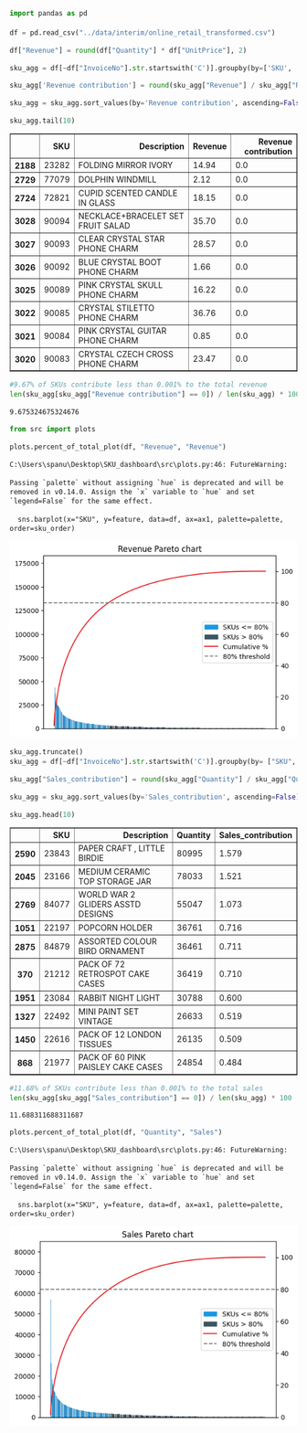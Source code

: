 ```python
import pandas as pd

df = pd.read_csv("../data/interim/online_retail_transformed.csv")
```


```python
df["Revenue"] = round(df["Quantity"] * df["UnitPrice"], 2)
```


```python
sku_agg = df[~df["InvoiceNo"].str.startswith('C')].groupby(by=['SKU', 'Description'])["Revenue"].sum().reset_index()
```


```python
sku_agg['Revenue contribution'] = round(sku_agg["Revenue"] / sku_agg["Revenue"].sum() * 100, 3)
```


```python
sku_agg = sku_agg.sort_values(by='Revenue contribution', ascending=False)
```


```python
sku_agg.tail(10)
```




<div>
<style scoped>
    .dataframe tbody tr th:only-of-type {
        vertical-align: middle;
    }

    .dataframe tbody tr th {
        vertical-align: top;
    }

    .dataframe thead th {
        text-align: right;
    }
</style>
<table border="1" class="dataframe">
  <thead>
    <tr style="text-align: right;">
      <th></th>
      <th>SKU</th>
      <th>Description</th>
      <th>Revenue</th>
      <th>Revenue contribution</th>
    </tr>
  </thead>
  <tbody>
    <tr>
      <th>2188</th>
      <td>23282</td>
      <td>FOLDING MIRROR IVORY</td>
      <td>14.94</td>
      <td>0.0</td>
    </tr>
    <tr>
      <th>2729</th>
      <td>77079</td>
      <td>DOLPHIN WINDMILL</td>
      <td>2.12</td>
      <td>0.0</td>
    </tr>
    <tr>
      <th>2724</th>
      <td>72821</td>
      <td>CUPID SCENTED CANDLE IN GLASS</td>
      <td>18.15</td>
      <td>0.0</td>
    </tr>
    <tr>
      <th>3028</th>
      <td>90094</td>
      <td>NECKLACE+BRACELET SET FRUIT SALAD</td>
      <td>35.70</td>
      <td>0.0</td>
    </tr>
    <tr>
      <th>3027</th>
      <td>90093</td>
      <td>CLEAR CRYSTAL STAR PHONE CHARM</td>
      <td>28.57</td>
      <td>0.0</td>
    </tr>
    <tr>
      <th>3026</th>
      <td>90092</td>
      <td>BLUE CRYSTAL BOOT PHONE CHARM</td>
      <td>1.66</td>
      <td>0.0</td>
    </tr>
    <tr>
      <th>3025</th>
      <td>90089</td>
      <td>PINK CRYSTAL SKULL PHONE CHARM</td>
      <td>16.22</td>
      <td>0.0</td>
    </tr>
    <tr>
      <th>3022</th>
      <td>90085</td>
      <td>CRYSTAL STILETTO PHONE CHARM</td>
      <td>36.76</td>
      <td>0.0</td>
    </tr>
    <tr>
      <th>3021</th>
      <td>90084</td>
      <td>PINK CRYSTAL GUITAR PHONE CHARM</td>
      <td>0.85</td>
      <td>0.0</td>
    </tr>
    <tr>
      <th>3020</th>
      <td>90083</td>
      <td>CRYSTAL CZECH CROSS PHONE CHARM</td>
      <td>23.47</td>
      <td>0.0</td>
    </tr>
  </tbody>
</table>
</div>




```python
#9.67% of SKUs contribute less than 0.001% to the total revenue
len(sku_agg[sku_agg["Revenue contribution"] == 0]) / len(sku_agg) * 100
```




    9.675324675324676




```python
from src import plots
```


```python
plots.percent_of_total_plot(df, "Revenue", "Revenue")
```

    C:\Users\spanu\Desktop\SKU_dashboard\src\plots.py:46: FutureWarning: 
    
    Passing `palette` without assigning `hue` is deprecated and will be removed in v0.14.0. Assign the `x` variable to `hue` and set `legend=False` for the same effect.
    
      sns.barplot(x="SKU", y=feature, data=df, ax=ax1, palette=palette, order=sku_order)
    


    
![png](0.2-EDA-%26-visualizations_files/0.2-EDA-%26-visualizations_8_1.png)
    



```python
sku_agg.truncate()
sku_agg = df[~df["InvoiceNo"].str.startswith('C')].groupby(by= ["SKU", "Description"])["Quantity"].sum().reset_index()
```


```python
sku_agg["Sales_contribution"] = round(sku_agg["Quantity"] / sku_agg["Quantity"].sum() * 100, 3)
```


```python
sku_agg = sku_agg.sort_values(by='Sales_contribution', ascending=False)
```


```python
sku_agg.head(10)
```




<div>
<style scoped>
    .dataframe tbody tr th:only-of-type {
        vertical-align: middle;
    }

    .dataframe tbody tr th {
        vertical-align: top;
    }

    .dataframe thead th {
        text-align: right;
    }
</style>
<table border="1" class="dataframe">
  <thead>
    <tr style="text-align: right;">
      <th></th>
      <th>SKU</th>
      <th>Description</th>
      <th>Quantity</th>
      <th>Sales_contribution</th>
    </tr>
  </thead>
  <tbody>
    <tr>
      <th>2590</th>
      <td>23843</td>
      <td>PAPER CRAFT , LITTLE BIRDIE</td>
      <td>80995</td>
      <td>1.579</td>
    </tr>
    <tr>
      <th>2045</th>
      <td>23166</td>
      <td>MEDIUM CERAMIC TOP STORAGE JAR</td>
      <td>78033</td>
      <td>1.521</td>
    </tr>
    <tr>
      <th>2769</th>
      <td>84077</td>
      <td>WORLD WAR 2 GLIDERS ASSTD DESIGNS</td>
      <td>55047</td>
      <td>1.073</td>
    </tr>
    <tr>
      <th>1051</th>
      <td>22197</td>
      <td>POPCORN HOLDER</td>
      <td>36761</td>
      <td>0.716</td>
    </tr>
    <tr>
      <th>2875</th>
      <td>84879</td>
      <td>ASSORTED COLOUR BIRD ORNAMENT</td>
      <td>36461</td>
      <td>0.711</td>
    </tr>
    <tr>
      <th>370</th>
      <td>21212</td>
      <td>PACK OF 72 RETROSPOT CAKE CASES</td>
      <td>36419</td>
      <td>0.710</td>
    </tr>
    <tr>
      <th>1951</th>
      <td>23084</td>
      <td>RABBIT NIGHT LIGHT</td>
      <td>30788</td>
      <td>0.600</td>
    </tr>
    <tr>
      <th>1327</th>
      <td>22492</td>
      <td>MINI PAINT SET VINTAGE</td>
      <td>26633</td>
      <td>0.519</td>
    </tr>
    <tr>
      <th>1450</th>
      <td>22616</td>
      <td>PACK OF 12 LONDON TISSUES</td>
      <td>26135</td>
      <td>0.509</td>
    </tr>
    <tr>
      <th>868</th>
      <td>21977</td>
      <td>PACK OF 60 PINK PAISLEY CAKE CASES</td>
      <td>24854</td>
      <td>0.484</td>
    </tr>
  </tbody>
</table>
</div>




```python
#11.68% of SKUs contribute less than 0.001% to the total sales
len(sku_agg[sku_agg["Sales_contribution"] == 0]) / len(sku_agg) * 100
```




    11.688311688311687




```python
plots.percent_of_total_plot(df, "Quantity", "Sales")
```

    C:\Users\spanu\Desktop\SKU_dashboard\src\plots.py:46: FutureWarning: 
    
    Passing `palette` without assigning `hue` is deprecated and will be removed in v0.14.0. Assign the `x` variable to `hue` and set `legend=False` for the same effect.
    
      sns.barplot(x="SKU", y=feature, data=df, ax=ax1, palette=palette, order=sku_order)
    


    
![png](0.2-EDA-%26-visualizations_files/0.2-EDA-%26-visualizations_14_1.png)
    


